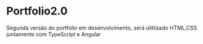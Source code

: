 # Portfolio2.0
Segunda versão do portfolio em desenvolvimento, será ulitlizado HTML,CSS juntamente com TypeScript e Angular
